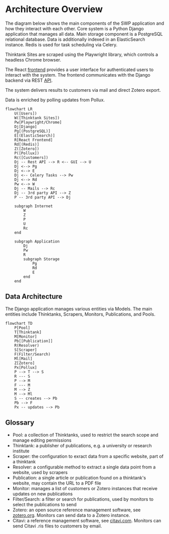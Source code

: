 # Architecture Overview

The diagram below shows the main components of the SWP application and how they interact with each other. Core system is
a Python Django application that manages all data. Main storage component is a PostgreSQL relational database. Data is
additionally indexed in an ElasticSearch instance. Redis is used for task scheduling via Celery.

Thinktank Sites are scraped using the Playwright library, which controls a headless Chrome browser.

The React [frontend](frontend.md) provides a user interface for authenticated users to interact with the system. The
frontend communicates with the Django backend via REST [API](api.md).

The system delivers results to customers via mail and direct Zotero export.

Data is enriched by polling updates from Pollux.

```mermaid
flowchart LR
    U([Users])
    W([Thinktank Sites])
    Pw[Playwright/Chrome]
    Dj[Django]
    Pg[(PostgreSQL)]
    E[(ElasticSearch)]
    R[React Frontend]
    Rd[(Redis)]
    Z([Zotero])
    P([Pollux])
    Rc([Customers])
    Dj -- Rest API --> R <-- GUI --> U
    Dj <--> Pg
    Dj <--> E
    Dj <-- Celery Tasks --> Pw
    Dj <--> Rd
    Pw <--> W
    Dj -- Mails --> Rc
    Dj -- 3rd party API --> Z
    P -- 3rd party API --> Dj

    subgraph Internet
        W
        Z
        P
        U
        Rc
    end

    subgraph Application
        Dj
        Pw
        R
        subgraph Storage
            Pg
            Rd
            E
        end
    end
```

## Data Architecture

The Django application manages various entities via Models. The main entities include Thinktanks, Scrapers, Monitors,
Publications, and Pools.

```mermaid
flowchart TD
    P[Pool]
    T[Thinktank]
    M[Monitor]
    Pb[[Publication]]
    R(Resolver)
    S[Scraper]
    F(Filter/Search)
    Ml[Mail]
    Z[Zotero]
    Px[Pollux]
    P --> T --> S
    R --- S
    P --> M
    F --- M
    M --> Z
    M --> Ml
    S -- creates --> Pb
    Pb --> F
    Px -- updates --> Pb
```

## Glossary

* Pool: a collection of Thinktanks, used to restrict the search scope and manage editing permissions
* Thinktank: a publisher of publications, e.g. a university or research institute
* Scraper: the configuration to exract data from a specific website, part of a thinktank
* Resolver: a configurable method to extract a single data point from a website, used by scrapers
* Publication: a single article or publication found on a thinktank's website, may contain the URL to a PDF file
* Monitor: manages a list of customers or Zotero instances that receive updates on new publications
* Filter/Search: a filter or search for publications, used by monitors to select the publications to send
* Zotero: an open source reference management software, see [zotero.org](https://www.zotero.org/). Monitors can send
  data to a Zotero instance.
* Citavi: a reference management software, see [citavi.com](https://www.citavi.com/). Monitors can send Citavi .ris
  files to customers by email.

